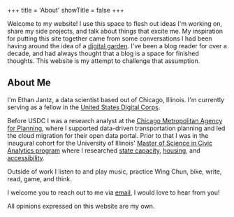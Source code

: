 +++
title = 'About'
showTitle = false
+++

Welcome to my website! I use this space to flesh out ideas I'm working on, share my side projects, and talk about things that excite me. My inspiration for putting this site together came from some conversations I had been having around the idea of a [digital garden](https://www.technologyreview.com/2020/09/03/1007716/digital-gardens-let-you-cultivate-your-own-little-bit-of-the-internet/). I've been a blog reader for over a decade, and had always thought that a blog is a space for finished thoughts. This website is my attempt to challenge that assumption.

## About Me

I'm Ethan Jantz, a data scientist based out of Chicago, Illinois. I'm currently serving as a fellow in the [United States Digital Corps](https://digitalcorps.gsa.gov/). 

Before USDC I was a research analyst at the [Chicago Metropolitan Agency for Planning](https://cmap.illinois.gov/), where I supported data-driven transportation planning and led the cloud migration for their open data portal. Prior to that I was in the inaugural cohort for the University of Illinois' [Master of Science in Civic Analytics program](https://cuppa.uic.edu/academics/pa/pa-programs/master-of-science-in-civic-analytics/) where I researched [state capacity](https://papers.ssrn.com/sol3/papers.cfm?abstract_id=4487654), [housing](https://voorheescenter.uic.edu/news-stories/who-can-live-in-chicago-investigating-housing-affordability-trends-using-2020-census-data/), and [accessibility](https://github.com/ada-parc).

Outside of work I listen to and play music, practice Wing Chun, bike, write, read, game, and think.

I welcome you to reach out to me via [email](mailto:ethan@jantz.website), I would love to hear from you! 

All opinions expressed on this website are my own. 